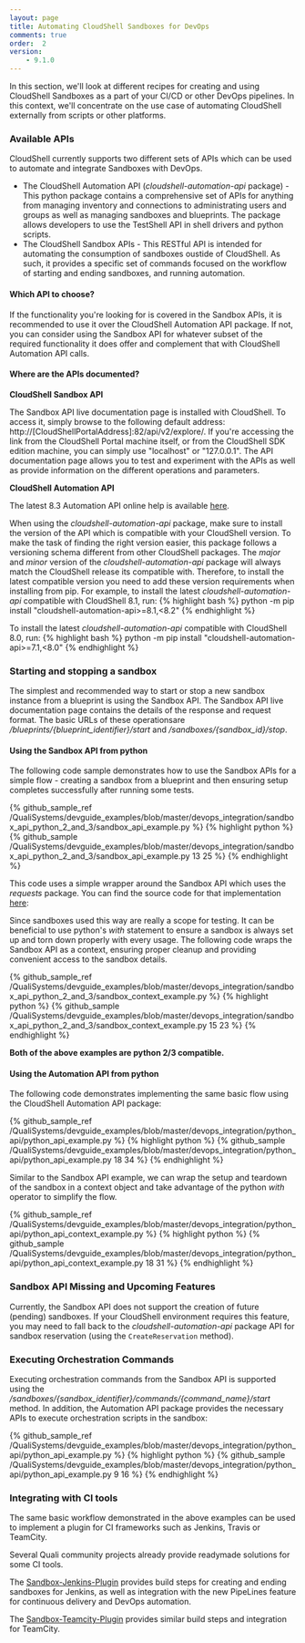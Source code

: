 ```yaml
---
layout: page
title: Automating CloudShell Sandboxes for DevOps
comments: true
order:  2
version:
    - 9.1.0
---
```

In this section, we'll look at different recipes for creating and using CloudShell Sandboxes as a part of your CI/CD
or other DevOps pipelines. In this context, we'll concentrate on the use case of automating CloudShell externally from scripts or other platforms.

### Available APIs

CloudShell currently supports two different sets of APIs which can be used to automate and integrate Sandboxes with DevOps.

* The CloudShell Automation API (_cloudshell-automation-api_ package) - This python package contains a comprehensive set of APIs for anything from managing inventory and connections to administrating users and groups as well as managing sandboxes and blueprints. The package allows developers to use the TestShell API in shell drivers and python scripts.
* The CloudShell Sandbox APIs - This RESTful API is intended for automating the consumption of sandboxes oustide of CloudShell. As such, it provides a specific set of commands focused on the workflow of starting and ending sandboxes, and running automation.

#### Which API to choose?
If the functionality you're looking for is covered in the Sandbox APIs, it is recommended to use it over the CloudShell Automation API package.
If not, you can consider using the Sandbox API for whatever subset of the required functionality it does offer and complement that with CloudShell Automation API calls.

#### Where are the APIs documented?

**CloudShell Sandbox API**

The Sandbox API live documentation page is installed with CloudShell. To access it, simply browse to the following default address:
http://[CloudShellPortalAddress]:82/api/v2/explore/. If you're accessing the link from the CloudShell Portal machine itself, or from the CloudShell SDK edition machine, you can simply use "localhost" or "127.0.0.1". The API documentation page allows you to test and experiment with the APIs as well as provide information on the different operations and parameters.

**CloudShell Automation API**

The latest 8.3 Automation API online help is available <a href="http://help.quali.com/Online%20Help/8.3/Python-API/" target="_blank">here</a>.

When using the _cloudshell-automation-api_ package, make sure to install the version of the API which is compatible with your CloudShell version. To make the task of finding the right version easier, this package follows a versioning schema different from other CloudShell packages. The _major_ and _minor_ version of the _cloudshell-automation-api_ package will always match the CloudShell release its compatible with. Therefore, to install the latest compatible version you need to add these version requirements when installing from pip. For example, to install the latest _cloudshell-automation-api_ compatible with CloudShell 8.1, run:
{% highlight bash %}
python -m pip install "cloudshell-automation-api>=8.1,<8.2"
{% endhighlight %}

To install the latest _cloudshell-automation-api_ compatible with CloudShell 8.0, run:
{% highlight bash %}
python -m pip install "cloudshell-automation-api>=7.1,<8.0"
{% endhighlight %}

### Starting and stopping a sandbox

The simplest and recommended way to start or stop a new sandbox instance from a blueprint is using the Sandbox API.
The Sandbox API live documentation page contains the details of the response and request format. The basic URLs of these operationsare _/blueprints/{blueprint_identifier}/start_ and _/sandboxes/{sandbox_id}/stop_.

#### Using the Sandbox API from python

The following code sample demonstrates how to use the Sandbox APIs for a simple flow - creating a sandbox from a blueprint and then ensuring setup completes successfully after running some tests.

{% github_sample_ref /QualiSystems/devguide_examples/blob/master/devops_integration/sandbox_api_python_2_and_3/sandbox_api_example.py %}
{% highlight python %}
{% github_sample /QualiSystems/devguide_examples/blob/master/devops_integration/sandbox_api_python_2_and_3/sandbox_api_example.py 13 25 %}
{% endhighlight %}

This code uses a simple wrapper around the Sandbox API which uses the _requests_ package. You can find the source code for that implementation [here](https://github.com/QualiSystems/devguide_examples/blob/master/devops_integration/sandbox_api_python_2_and_3/sandbox_api/sandbox_apis.py):

Since sandboxes used this way are really a scope for testing. It can be beneficial to use python's _with_ statement to ensure a sandbox is always set up and torn down properly with every usage. The following code wraps the Sandbox API as a context, ensuring proper cleanup and providing convenient access to the sandbox details.

{% github_sample_ref /QualiSystems/devguide_examples/blob/master/devops_integration/sandbox_api_python_2_and_3/sandbox_context_example.py %}
{% highlight python %}
{% github_sample /QualiSystems/devguide_examples/blob/master/devops_integration/sandbox_api_python_2_and_3/sandbox_context_example.py 15 23 %}
{% endhighlight %}


**Both of the above examples are python 2/3 compatible.**

#### Using the Automation API from python

The following code demonstrates implementing the same basic flow using the CloudShell Automation API package:

{% github_sample_ref /QualiSystems/devguide_examples/blob/master/devops_integration/python_api/python_api_example.py %}
{% highlight python %}
{% github_sample /QualiSystems/devguide_examples/blob/master/devops_integration/python_api/python_api_example.py 18 34 %}
{% endhighlight %}

Similar to the Sandbox API example, we can wrap the setup and teardown of the sandbox in a context object and take advantage of the python _with_ operator to simplify the flow.

{% github_sample_ref /QualiSystems/devguide_examples/blob/master/devops_integration/python_api/python_api_context_example.py %}
{% highlight python %}
{% github_sample /QualiSystems/devguide_examples/blob/master/devops_integration/python_api/python_api_context_example.py 18 31 %}
{% endhighlight %}

### Sandbox API Missing and Upcoming Features

Currently, the Sandbox API does not support the creation of future (pending) sandboxes. If your CloudShell environment requires this feature, you may need to fall back to the _cloudshell-automation-api_ package API for sandbox reservation (using the `CreateReservation` method).

### Executing Orchestration Commands

Executing orchestration commands from the Sandbox API is supported using the _/sandboxes/{sandbox_identifier}/commands/{command_name}/start_ method.
In addition, the Automation API package provides the necessary APIs to execute orchestration scripts in the sandbox:

{% github_sample_ref /QualiSystems/devguide_examples/blob/master/devops_integration/python_api/python_api_example.py %}
{% highlight python %}
{% github_sample /QualiSystems/devguide_examples/blob/master/devops_integration/python_api/python_api_example.py 9 16 %}
{% endhighlight %}

### Integrating with CI tools

The same basic workflow demonstrated in the above examples can be used to implement a plugin for CI frameworks
such as Jenkins, Travis or TeamCity.

Several Quali community projects already provide readymade solutions for some CI tools.

The [Sandbox-Jenkins-Plugin](https://github.com/jenkinsci/cloudshell-sandbox-plugin) provides build steps for creating and ending sandboxes for Jenkins, as well as integration with the new PipeLines feature for continuous delivery and DevOps automation.

The [Sandbox-Teamcity-Plugin](https://github.com/QualiSystems/Sandbox-TeamCIty-Plugin) provides similar build steps and integration for TeamCity.
